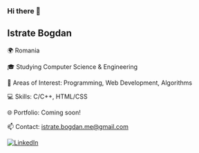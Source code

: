 ### Hi there 👋

## Istrate Bogdan

🌍 Romania

🎓 Studying Computer Science & Engineering

🌱 Areas of Interest: Programming, Web Development, Algorithms

💻 Skills: C/C++, HTML/CSS

🌐 Portfolio: Coming soon!

📫 Contact: istrate.bogdan.me@gmail.com

[![LinkedIn](https://img.shields.io/badge/LinkedIn-000000?style=flat-square&logo=linkedin&logoColor=white)](https://www.linkedin.com/in/bogdan-istrate-70b086246/)



